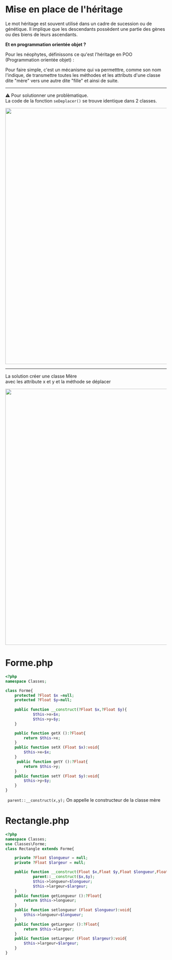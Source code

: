 # Mise en place de l'héritage
Le mot héritage est souvent utilisé dans un cadre de sucession ou de génétique. Il implique que les descendants possèdent une partie des gènes ou des biens de leurs ascendants.  
  
**Et en programmation orientée objet ?**
  
Pour les néophytes, définissons ce qu'est l'héritage en POO (Programmation orientée objet) :  
  
Pour faire simple, c'est un mécanisme qui va permetttre, comme son nom l'indique, de transmettre toutes les méthodes et les attributs d'une classe dite "mère" vers une autre dite "fille" et ainsi de suite.  

----------
  
:warning: Pour solutionner une problèmatique.  
La code de la fonction <code>seDeplacer()</code> se trouve identique dans 2 classes.  
 
<img src="../img/05/rectangle.png" width="800">

----------


La solution créer une classe Mère  
avec les attribute x et y
et la méthode se déplacer

<img src="../img/05/rectangle-2.png" width="800">


# Forme.php
```php
<?php
namespace Classes;

class Forme{
    protected ?Float $x =null;
    protected ?Float $y=null;
    
    public function __construct(?Float $x,?Float $y){
            $this->x=$x;
            $this->y=$y;
    }

    public function getX ():?Float{
        return $this->x;
    }    
    public function setX (Float $x):void{
        $this->x=$x;
    } 
     public function getY ():?Float{
        return $this->y;
    }    
    public function setY (Float $y):void{
        $this->y=$y;
    } 
}
```

<code> parent::__construct($x,$y);</code> On appelle le constructeur de la classe mère

# Rectangle.php
```php
<?php
namespace Classes;
use Classes\Forme;
class Rectangle extends Forme{

    private ?Float $longueur = null;
    private ?Float $largeur = null;

    public function __construct(Float $x,Float $y,Float $longueur,Float $largeur){
            parent::__construct($x,$y);
            $this->longueur=$longueur;
            $this->largeur=$largeur;
    }
    public function getLongueur ():?Float{
        return $this->longueur;
    }    
    public function setlongueur (Float $longueur):void{
        $this->longueur=$longueur;
    } 
    public function getLargeur ():?Float{
        return $this->largeur;
    }    
    public function setLargeur (Float $largeur):void{
        $this->largeur=$largeur;
    } 
}

```

